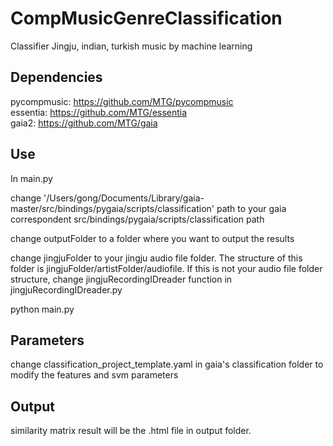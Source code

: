 # CompMusicGenreClassification
Classifier Jingju, indian, turkish music by machine learning

## Dependencies
pycompmusic: https://github.com/MTG/pycompmusic  
essentia: https://github.com/MTG/essentia  
gaia2: https://github.com/MTG/gaia  

## Use
In main.py  

change '/Users/gong/Documents/Library/gaia-master/src/bindings/pygaia/scripts/classification' path to your gaia correspondent src/bindings/pygaia/scripts/classification path  

change outputFolder to a folder where you want to output the results  

change jingjuFolder to your jingju audio file folder. The structure of this folder is jingjuFolder/artistFolder/audiofile. If this is not your audio file folder structure, change jingjuRecordingIDreader function in jingjuRecordingIDreader.py

python main.py

## Parameters
change classification_project_template.yaml in gaia's classification folder to modify the features and svm parameters

## Output
similarity matrix result will be the .html file in output folder.  
